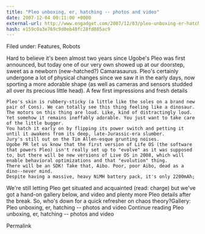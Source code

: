 ```yaml
---
title: "Pleo unboxing, er, hatching -- photos and video"
date: 2007-12-04 00:11:00 +0000
external-url: http://www.engadget.com/2007/12/03/pleo-unboxing-er-hatching-photos-and-video/
hash: e159c0a3e769c9d0eb40fc28fd805ac9
---
```


Filed under: Features, Robots

Hard to believe it's been almost two years since Ugobe's Pleo was first announced, but today one of our very own showed up at our doorstep, sweet as a newborn (new-hatched?) Camarasaurus. Pleo's certainly undergone a lot of physical changes since we saw it in the early days, now sporting a more adorable shape (as well as cameras and sensors studded all over its precious little head). A few first impressions and fresh details

    Pleo's skin is rubbery-sticky (a little like the soles on a brand new pair of Cons). We can totally see this thing feeling like a dinosaur.
    The motors on this thing are loud. Like, kind of distractingly loud. Yet somehow it remains ineffably adorable. You just want to take care of the little bugger.
    You hatch it early on by flipping its power switch and petting it until it awakens from its deep, late-Jurassic-era slumber.
    Jury's still out on the Tim Allen-esque grunting noises.
    Ugobe PR let us know that the first version of Life OS (the software that powers Pleo) isn't really set up to "evolve" as it was supposed to, but there will be new versions of Live OS in 2008, which will enable behavioral optimizations and that "evolution" thing.
    There will be an SDK! Take that, Aibo. Poor, poor Aibo, dead as a dino--never mind.
    Despite having a massive, heavy NiMH battery pack, it's only 2200mAh; 

We're still letting Pleo get situated and acquainted (read: charge) but we've got a hand-on gallery below, and video and plenty more Pleo details after the break. So, who's down for a quick refresher on chaos theory?Gallery: Pleo unboxing, er, hatching -- photos and video
Continue reading Pleo unboxing, er, hatching -- photos and video

Permalink
